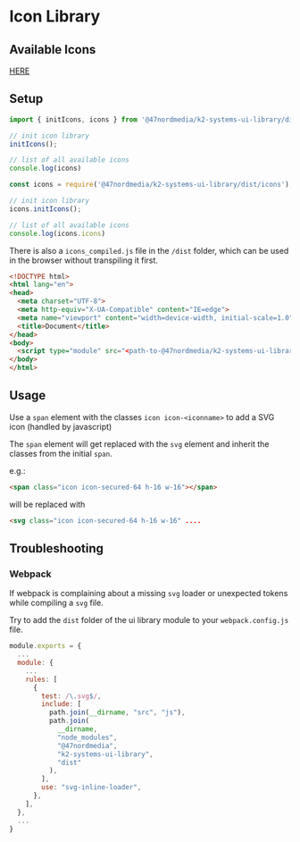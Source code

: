 # Icon Library

## Available Icons

[HERE](./src/icons.ts)

## Setup

```js
import { initIcons, icons } from '@47nordmedia/k2-systems-ui-library/dist/icons';

// init icon library
initIcons();

// list of all available icons
console.log(icons)
```

```js
const icons = require('@47nordmedia/k2-systems-ui-library/dist/icons');

// init icon library
icons.initIcons();

// list of all available icons
console.log(icons.icons)
```

There is also a `icons_compiled.js` file in the `/dist` folder, which can be used in the browser without transpiling it first.

```html
<!DOCTYPE html>
<html lang="en">
<head>
  <meta charset="UTF-8">
  <meta http-equiv="X-UA-Compatible" content="IE=edge">
  <meta name="viewport" content="width=device-width, initial-scale=1.0">
  <title>Document</title>
</head>
<body>
  <script type="module" src="<path-to-@47nordmedia/k2-systems-ui-library/dist/icons_compiled.js>"></script>
</body>
</html>
```

## Usage

Use a `span` element with the classes `icon icon-<iconname>` to add a SVG icon (handled by javascript)

The `span` element will get replaced with the `svg` element and inherit the classes from the initial `span`.

e.g.:

```html
<span class="icon icon-secured-64 h-16 w-16"></span>
```

will be replaced with

```html
<svg class="icon icon-secured-64 h-16 w-16" ....
```


## Troubleshooting

### Webpack

If webpack is complaining about a missing `svg` loader or unexpected tokens while compiling a `svg` file.

Try to add the `dist` folder of the ui library module to your `webpack.config.js` file.

```js
module.exports = {
  ...
  module: {
    ...
    rules: [
      {
        test: /\.svg$/,
        include: [
          path.join(__dirname, "src", "js"),
          path.join(
            __dirname,
            "node_modules",
            "@47nordmedia",
            "k2-systems-ui-library",
            "dist"
          ),
        ],
        use: "svg-inline-loader",
      },
    ],
  },
  ...
}
```

